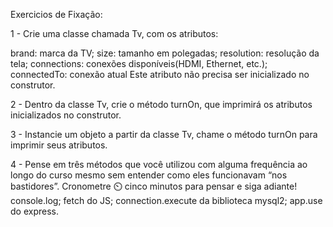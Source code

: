 Exercicios de Fixação:

1 - Crie uma classe chamada Tv, com os atributos:

brand: marca da TV;
size: tamanho em polegadas;
resolution: resolução da tela;
connections: conexões disponíveis(HDMI, Ethernet, etc.);
connectedTo: conexão atual 
Este atributo não precisa ser inicializado no construtor.

2 - Dentro da classe Tv, crie o método turnOn, 
que imprimirá os atributos inicializados no construtor.

3 - Instancie um objeto a partir da classe Tv, 
chame o método turnOn para imprimir seus atributos.

4 - Pense em três métodos que você utilizou com alguma frequência 
ao longo do curso mesmo sem entender como eles funcionavam “nos bastidores”.
Cronometre ⏲️ cinco minutos para pensar e siga adiante!
console.log;
fetch do JS;
connection.execute da biblioteca mysql2;
app.use do express.